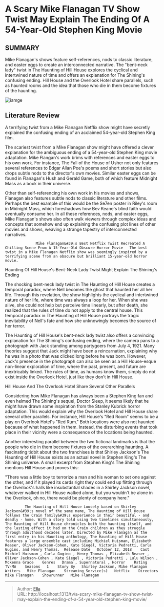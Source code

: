 # A Scary Mike Flanagan TV Show Twist May Explain The Ending Of A 54-Year-Old Stephen King Movie


## SUMMARY 



  Mike Flanagan&#39;s shows feature self-references, nods to classic literature, and easter eggs to create an interconnected narrative.   The &#34;bent-neck lady&#34; twist in The Haunting of Hill House explores the cyclical and intertwined nature of time and offers an explanation for The Shining&#39;s confusing ending.   Hill House and the Overlook Hotel share parallels, such as haunted rooms and the idea that those who die in them become fixtures of the haunting.  

![iamge](https://static1.srcdn.com/wordpress/wp-content/uploads/2024/01/a-scary-mike-flanagan-tv-show-twist-may-explain-the-ending-of-a-54-year-old-stephen-king-movie.jpg)

## Literature Review
A terrifying twist from a Mike Flanagan Netflix show might have secretly explained the confusing ending of an acclaimed 54-year-old Stephen King film.




The scariest twist from a Mike Flanagan show might have offered a clever explanation for the ambiguous ending of a 54-year-old Stephen King movie adaptation. Mike Flangan&#39;s work brims with references and easter eggs to his own work. For instance, The Fall of the House of Usher not only features several references to Edgar Allan Poe&#39;s poems and short stories but also drops subtle nods to the director&#39;s own movies. Similar easter eggs can be found in Flanagan&#39;s Hush and Gerald Game, both of which feature Midnight Mass as a book in their universe.




Other than self-referencing his own work in his movies and shows, Flanagan also features subtle nods to classic literature and other films. Perhaps the best example of this would be the Se7en poster in Riley&#39;s room in Midnight Mass, which foreshadows how Bev Keane&#39;s blind faith would eventually consume her. In all these references, nods, and easter eggs, Mike Flanagan&#39;s shows also often walk viewers through complex ideas and concepts that somehow end up explaining the confusing plot lines of other movies and shows, weaving a strange tapestry of interconnected narratives.

                  Mike Flanagan&#39;s Best Netflix Twist Recreated A Chilling Scene From A 15-Year-Old Obscure Horror Movie   The best twist in a Mike Flanagan Netflix show was seemingly inspired by a terrifying scene from an obscure but brilliant 15-year-old horror movie.    


 Haunting Of Hill House&#39;s Bent-Neck Lady Twist Might Explain The Shining&#39;s Ending 
         




The shocking bent-neck lady twist in The Haunting of Hill House creates a temporal paradox, where Nell becomes the ghost that haunted her all her life. Through this revelation, the show highlights the cyclical and intertwined nature of her life, where time was always a loop for her. When she was alive, she could not help but perceive time linearly, but after death, she realized that the rules of time do not apply to the central house. This temporal paradox in The Haunting of Hill House portrays the tragic inevitability of Nell&#39;s fate and how she unknowingly becomes the source of her terror.

The Haunting of Hill House&#39;s bent-neck lady twist also offers a convincing explanation for The Shining&#39;s confusing ending, where the camera pans to a photograph with Jack standing among partygoers from July 4, 1921. Many theories suggest that Jack might have been a reincarnation, explaining why he was in a photo that was clicked long before he was born. However, Jack&#39;s presence in the photograph can also be seen as a Hill House-esque non-linear exploration of time, where the past, present, and future are inextricably linked. The rules of time, as humans know them, simply do not exist inside the Overlook Hotel, just like they don&#39;t in Hill House.






 Hill House And The Overlook Hotel Share Several Other Parallels 
         

Considering how Mike Flanagan has always been a Stephen King fan and even helmed The Shining&#39;s sequel, Doctor Sleep, it seems likely that he might have drawn some inspiration from the Stanley Kubrick horror adaptation. This would explain why the Overlook Hotel and Hill House share several other parallels. For instance, Hill House&#39;s &#34;Red Room&#34; seems to be a play on Overlook Hotel&#39;s &#34;Red Rum.&#34; Both locations were also not haunted because of what happened in them. Instead, the disturbing events that took place in their vicinity were a consequence of the locations being haunted.

Another interesting parallel between the two fictional landmarks is that the people who die in them become fixtures of the overarching haunting. A fascinating tidbit about the two franchises is that Shirley Jackson&#39;s The Haunting of Hill House exists as an actual novel in Stephen King&#39;s The Shining universe. A small excerpt from Stephen King&#39;s The Shining mentions Hill House and proves this:





&#34;There was a little boy to terrorize a man and his woman to set one against the other, and if it played its cards right they could end up flitting through the Overlook&#39;s halls like insubstantial shades in a Shirley Jackson novel, whatever walked in Hill House walked alone, but you wouldn&#39;t be alone in the Overlook, oh no, there would be plenty of company here.&#34;


             The Haunting of Hill House Loosely based on Shirley Jackson&#39;s novel of the same name, The Haunting of Hill House follows the Crain family&#39;s experience in their beautiful - and deadly - home. With a story told using two timelines simultaneously, The Haunting of Hill House chronicles both the haunting itself, and the lasting effect it had on the Crain children as they struggle through adulthood decades later. Directed by Mike Flanagan as the first entry in his Haunting anthology, The Haunting of Hill House features a large ensemble cast including Michiel Huisman, Elizabeth Reaser, Oliver Jackson-Cohen, Kate Siegel, Victoria Pedretti, Carla Gugino, and Henry Thomas.  Release Date   October 12, 2018    Cast   Michiel Huisman , Carla Gugino , Henry Thomas , Elizabeth Reaser , Oliver Jackson-Cohen , Kate Siegel , Victoria Pedretti , Lulu Wilson , Mckenna Grace    Genres   Drama , Supernatural , Horror    Rating   TV-MA    Seasons   1    Story By   Shirley Jackson, Mike Flanagan    Writers   Mike Flanagan    Streaming Service(s)   Netflix    Directors   Mike Flanagan    Showrunner   Mike Flanagan       


---

> Author: [Ella](https://instagram.hk.cn/)  
> URL: http://localhost:1313/tv/a-scary-mike-flanagan-tv-show-twist-may-explain-the-ending-of-a-54-year-old-stephen-king-movie/  

